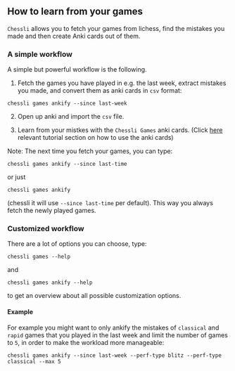 ## How to learn from your games

`Chessli` allows you to fetch your games from lichess, find the mistakes you made and then create  Anki cards out of them.

### A simple workflow

A simple but powerful workflow is the following.

1. Fetch the games you have played in e.g. the last week, extract mistakes you made, and convert them as anki cards in `csv` format:
```console
chessli games ankify --since last-week
```

2. Open up anki and import the `csv` file.

3. Learn from your mistkes with the `Chessli Games` anki cards.
(Click [here](how_to_use_chesslis_anki_cards.md) relevant tutorial section on how to use the anki cards)

Note: The next time you fetch your games, you can type:

```console
chessli games ankify --since last-time
```
or just
```console
chessli games ankify
```
(chessli it will use `--since last-time` per default).
This way you always fetch the newly played games.

### Customized workflow

There are a lot of options you can choose, type:
```console
chessli games --help
```
and
```console
chessli games ankify --help
```
to get an overview about all possible customization options.

#### Example
For example you might want to only ankify the mistakes of `classical` and `rapid` games that you
played in the last week and limit the number of games to `5`, in order to make the workload more manageable:

```console
chessli games ankify --since last-week --perf-type blitz --perf-type classical --max 5
```
